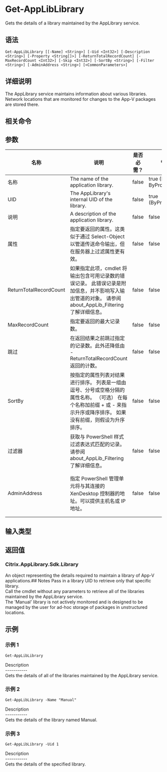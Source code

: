 # Get-AppLibLibrary

Gets the details of a library maintained by the AppLibrary service.

## 语法

    Get-AppLibLibrary [[-Name] <String>] [-Uid <Int32>] [-Description <String>] [-Property <String[]>] [-ReturnTotalRecordCount] [-MaxRecordCount <Int32>] [-Skip <Int32>] [-SortBy <String>] [-Filter <String>] [-AdminAddress <String>] [<CommonParameters>]
    

## 详细说明

The AppLibrary service maintains information about various libraries. Network locations that are monitored for changes to the App-V packages are stored there.

## 相关命令

## 参数

| 名称                     | 说明                                                                                            | 是否必需？ | 管道输入                           | 默认值                                   |
| ---------------------- | --------------------------------------------------------------------------------------------- | ----- | ------------------------------ | ------------------------------------- |
| 名称                     | The name of the application library.                                                          | false | true (ByValue, ByPropertyName) |                                       |
| UID                    | The AppLibrary's internal UID of the library.                                                 | false | true (ByPropertyName)          |                                       |
| 说明                     | A description of the application library.                                                     | false | false                          |                                       |
| 属性                     | 指定要返回的属性。这类似于通过 Select-Object 以管道传送命令输出，但在服务器上过滤属性更有效。                                        | false | false                          |                                       |
| ReturnTotalRecordCount | 如果指定此项，cmdlet 将输出包含可用记录数的错误记录。 此错误记录是附加信息，并不影响写入输出管道的对象。 请参阅 about_AppLib_Filtering 了解详细信息。 | false | false                          | False                                 |
| MaxRecordCount         | 指定要返回的最大记录数。                                                                                  | false | false                          | 250                                   |
| 跳过                     | 在返回结果之前跳过指定的记录数。此外还降低由 -ReturnTotalRecordCount 返回的计数。                                         | false | false                          |                                       |
| SortBy                 | 按指定的属性列表对结果进行排序。 列表是一组由逗号、分号或空格分隔的属性名称。 （可选） 在每个名称加前缀 + 或 - 来指示升序或降序排序。 如果没有前缀，则假设为升序排序。      | false | false                          | 默认排序顺序是按名称或唯一标识符。                     |
| 过滤器                    | 获取与 PowerShell 样式过滤表达式匹配的记录。请参阅 about_AppLib_Filtering 了解详细信息。                              | false | false                          |                                       |
| AdminAddress           | 指定 PowerShell 管理单元将与其连接的 XenDesktop 控制器的地址。可以提供主机名或 IP 地址。                                    | false | false                          | Localhost。一旦有 cmdlet 提供了某个值，此值将变为默认值。 |

## 输入类型

### 

## 返回值

### Citrix.AppLibrary.Sdk.Library

An object representing the details required to maintain a library of App-V applications.## Notes Pass in a library UID to retrieve only that specific library.  
Call the cmdlet without any parameters to retrieve all of the libraries maintained by the AppLibrary service.  
The 'Manual' library is not actively monitored and is designed to be managed by the user for ad-hoc storage of packages in unstructured locations.

## 示例

### 示例 1

    Get-AppLibLibrary
    

Description  
\---\---\-----  
Gets the details of all of the libraries maintained by the AppLibrary service.

### 示例 2

    Get-AppLibLibrary -Name "Manual"
    

Description  
\---\---\-----  
Gets the details of the library named Manual.

### 示例 3

    Get-AppLibLibrary -Uid 1
    

Description  
\---\---\-----  
Gets the details of the specified library.